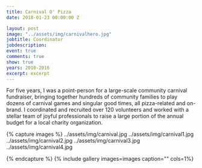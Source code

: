```yaml
---
title: Carnival O' Pizza
date: 2018-01-23 00:00:00 Z

layout: post
image: "../assets/img/carnivalhero.jpg"
jobtitle: Coordinator
jobdescription: 
event: true
comments: true
show: true
years: 2010-2016
excerpt: excerpt
---
```


For five years, I was a point-person for a large-scale community carnival fundraiser, bringing together hundreds of community families to play dozens of carnival games and singular good times, all pizza-related and on-brand. I coordinated and recruited over 120 volunteers and worked with a stellar team of joyful professionals to raise a large portion of the annual budget for a local charity organization. 
 
{% capture images %}
	../assets/img/carnival.jpg
  ../assets/img/carnival1.jpg
  ../assets/img/carnival2.jpg
  ../assets/img/carnival3.jpg
  ../assets/img/carnival4.jpg

{% endcapture %}
{% include gallery images=images caption="" cols=1%}
